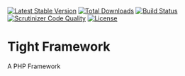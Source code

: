[![Latest Stable Version](https://poser.pugx.org/alejandropena/tight/v/stable)](https://packagist.org/packages/alejandropena/tight)
[![Total Downloads](https://poser.pugx.org/alejandropena/tight/downloads)](https://packagist.org/packages/alejandropena/tight)
[![Build Status](https://travis-ci.org/AlejandroPF/tight.svg?branch=master)](https://travis-ci.org/AlejandroPF/tight)
[![Scrutinizer Code Quality](https://scrutinizer-ci.com/g/AlejandroPF/tight/badges/quality-score.png?b=master)](https://scrutinizer-ci.com/g/AlejandroPF/tight/?branch=master)
[![License](https://poser.pugx.org/alejandropena/tight/license)](https://packagist.org/packages/alejandropena/tight)

# Tight Framework
A PHP Framework
